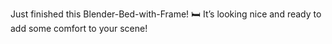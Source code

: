 Just finished this Blender-Bed-with-Frame! 🛏️ It’s looking nice and ready to add some comfort to your scene!

